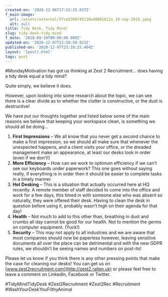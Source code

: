 ```yaml
---
created-on: '2020-12-06T17:52:25.937Z'
f_main-image:
  url: /assets/external/5fceb398745130a48081b12a_10-sep-2018.jpeg
  alt: null
title: Tidy Desk, Tidy Mind!
slug: tidy-desk-tidy-mind
f_date: '2018-09-10T00:00:00.000Z'
updated-on: '2020-12-07T22:58:50.923Z'
published-on: '2020-12-07T23:10:25.404Z'
layout: '[post].html'
tags: post
---
```


#MondayMotivation has got us thinking at Zest 2 Recruitment… does having a tidy desk equal a tidy mind?

Quite simply, we believe it does.

However, upon looking into some research about the topic, we can see there is a clear divide as to whether the clutter is constructive, or the dust is destructive!

We have put our thoughts together and listed below some of the main reasons we believe that keeping your workspace clean, is something we should all be doing…

1.  **First Impressions** – We all know that you never get a second chance to make a first impression, so we should all make sure that whenever the unexpected happens, and a client visits your office, or the dreaded management make an appearance, at least our desks look in order (even if we don’t!)
2.  **More Efficiency** – How can we work to optimum efficiency if we can’t see our keyboards under paperwork? This one goes without saying really, if everything is in order then it should be easier to complete tasks in a timely manner.
3.  **Hot Desking** – This is a situation that actually occurred here at HQ recently. A remote member of staff decided to come into the office and work for a few days, this timed in with someone else who was absent so naturally, they were offered their desk. Having to clean the desk in question before using it, probably wasn’t high on their agenda for that day!
4.  **Health** – Not much to add to this other than, breathing in dust and crumbs all day cannot be good for our health. Not to mention the germs on computer equipment. (Yuck!)
5.  **Security** – This may not apply to all industries and we are aware that most companies should now be paperless however, leaving sensitive documents all over the place can be detrimental and with the new GDPR rules, we shouldn’t be seeing names and numbers on post-its!

Please let us know if you think there is any other pressing points that make the case for cleaning our desks! You can get us on [www.zest2recruitment.com](http://zest2.rallen.uk) or please feel free to leave a comment on LinkedIn, Facebook or Twitter.

#TidyMindTidyDesk #Zest2Recruitment #Zest2Rec #Recruitment #WashYourDeskYouFilthyAnimal
